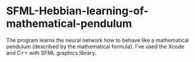 # SFML-Hebbian-learning-of-mathematical-pendulum
The program learns the neural network how to behave like a mathematical pendulum (described by the mathematical formula). I've used the Xcode and C++ with SFML graphics library.
